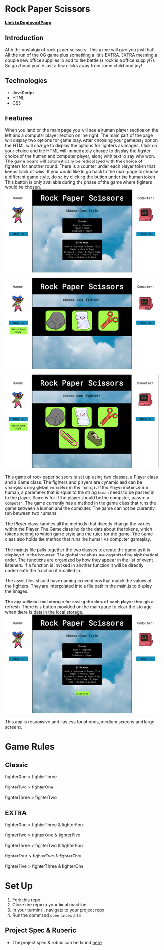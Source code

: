 # Rock Paper Scissors
**[Link to Deployed Page](https://aspitz1.github.io/rock-paper-scissors/)**
## Introduction
Ahh the nostalgia of rock paper scissors. This game will give you just that! All
the fun of the OG game plus something a little EXTRA. EXTRA meaning a couple new
office supplies to add to the battle (a rock is a office supply!?). So go ahead
you're just a few clicks away from some childhood joy!
## Technologies
* JavaScript
* HTML
* CSS
## Features
When you land on the main page you will see a human player section on the left
and a computer player section on the right. The main part of the page will
display two options for game play. After choosing your gameplay option the HTML
will change to display the options for fighters as images. Click on your choice
and the HTML will immediately change to display the fighter choice of the
human and computer player, along with text to say who won. The game board will
automatically be redisplayed with the choice of fighters for another round. There
is a counter under each player token that keeps track of wins. If you would like
to go back to the main page to choose a different game style, do so by clicking
the button under the human token. This button is only available during the phase
of the game where fighters would be chosen.
![Landing Page](./assets/landing.png)
<br><br>
![Classic Fighters](./assets/classic-view.png)
<br><br>
![EXTRA Fighters](./assets/extra-view.png)
<br><br>
This game of rock paper scissors is set up using two classes, a Player class and
a Game class. The fighters and players are dynamic and can be changed using
global variables in the main.js. If the Player instance is a human, a parameter
that is equal to the string `human` needs to be passed in to the player. Same is
for if the player should be the computer, pass in a `computer`. The game
currently has a method in the game class that runs the game between a human and
the computer. The game can not be currently run between two humans.
<br><br>
The Player class handles all the methods that directly change the values within
the Player. The Game class holds the data about the tokens, which tokens belong
to which game style and the rules for the game. The Game class also holds the
method that runs the human vs computer gameplay.
<br><br>
The main.js file pulls together the two classes to create the game as it is
displayed in the browser. The global variables are organized by alphabetical
order. The functions are organized by how they appear in the list of event
listeners. If a function is invoked in another function it will be directly
underneath the function it is called in.
<br><br>
The asset files should have naming conventions that match the values of the
fighters. They are interpolated into a file path in the main.js to
display the images.
<br><br>
The app utilizes local storage for saving the data of each player through a
refresh. There is a button provided on the main page to clear the storage when
there is data in the local storage.
![Landing Page with Clear Wins](./assets/clear-wins.png)
<br><br>
This app is responsive and has css for phones, medium screens and large screens.
# Game Rules
## Classic
fighterOne > fighterThree
<br><br>
fighterTwo > fighterOne
<br><br>
fighterThree > fighterTwo
## EXTRA
fighterOne > fighterThree & fighterFour
<br><br>
fighterTwo > fighterOne & fighterFive
<br><br>
fighterThree > fighterTwo & fighterFour
<br><br>
fighterFour > fighterTwo & fighterFive
<br><br>
fighterFive > fighterThree & fighterOne

# Set Up
1. Fork this repo
2. Clone the repo to your local machine
3. In your terminal, navigate to your project repo
4. Run the command `open index.html`

## Project Spec & Ruberic
* The project spec & rubric can be found [here](https://frontend.turing.edu/projects/module-1/rock-paper-scissors-solo-v2.html)

